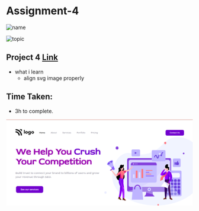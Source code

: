 # Assignment-4

![name](https://img.shields.io/badge/abhisek%20mishra-full%20stack%20developer-green)

![topic](https://img.shields.io/badge/html-css-green)

## Project 4 [Link](https://abhisek-assignment4-f6ec60.netlify.app/)

- what i learn
  - align svg image properly

## Time Taken:

- 3h to complete.

![screenshoot](./live-class-project-04/project-4.png)
